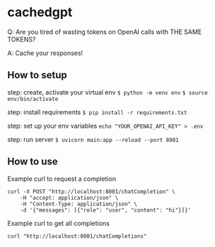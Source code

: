 # cachedgpt

Q: Are you tired of wasting tokens on OpenAI calls with THE SAME TOKENS?

A: Cache your responses!

## How to setup
step: create, activate your virtual env
`$ python -m venv env`
`$ source env/bin/activate`

step: install requirements
`$ pip install -r requirements.txt`

step: set up your env variables
`echo "YOUR_OPENAI_API_KEY" > .env`

step: run server
`$ uvicorn main:app --reload --port 8001`

## How to use

Example curl to request a completion
```
curl -X POST "http://localhost:8001/chatCompletion" \
    -H "accept: application/json" \
    -H "Content-Type: application/json" \
    -d '{"messages": [{"role": "user", "content": "hi"}]}'
```

Example curl to get all completions
```
curl "http://localhost:8001/chatCompletions"
```
